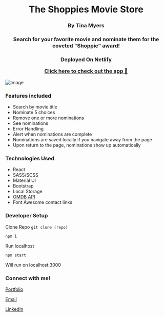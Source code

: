 <h1 align="center">
The Shoppies Movie Store
</h1>
<h3 align="center">
By Tina Myers
</h3>
<h3 align="center">

Search for your favorite movie and nominate them for the coveted "Shoppie" award!

</h3>
<h3 align="center">
<p>Deployed On Netlify</p>
  <a href="https://the-shoppie.netlify.app/">Click here to check out the app 🔗</a>
</h3>

![Image](src/Assets/shoppies.gif)

### Features included

- Search by movie title
- Nominate 5 choices
- Remove one or more nominations
- See nominations
- Error Handling
- Alert when nominations are complete
- Nominations are saved locally if you navigate away from the page
- Upon return to the page, nominations show up automatically

### Technologies Used

- React
- SASS/SCSS
- Material UI
- Bootstrap
- Local Storage
- [OMDB API](http://www.omdbapi.com/)
- Font Awesome contact links

### Developer Setup

Clone Repo
```git clone (repo)```

```npm i```

Run localhost

```npm start```

Will run on localhost:3000

### Connect with me!

[Portfolio](https://stacys-portfolio.netlify.app/)

[Email](myers.tina515@gmail.com)

[LinkedIn](https://www.linkedin.com/in/tinalmyers/)
